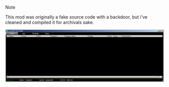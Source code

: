 > [!NOTE]  
> This mod was originally a fake source code with a backdoor, but i've cleaned and compiled it for archivals sake.  

![Screenshot](https://raw.githubusercontent.com/Cryakl/Ultimate-RAT-Collection/refs/heads/main/AsyncRAT/Mods/AsyncRAT%20Dark%20Mode/Screenshot.png)
